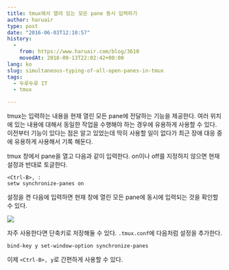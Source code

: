 ```yaml
---
title: tmux에서 열려 있는 모든 pane 동시 입력하기
author: haruair
type: post
date: "2016-06-03T12:10:57"
history:
  - 
    from: https://www.haruair.com/blog/3610
    movedAt: 2018-09-13T22:02:42+00:00
lang: ko
slug: simultaneous-typing-of-all-open-panes-in-tmux
tags:
  - 두루두루 IT
  - tmux

---
```

tmux는 입력하는 내용을 현재 열린 모든 pane에 전달하는 기능을 제공한다. 여러 위치에 있는 내용에 대해서 동일한 작업을 수행해야 하는 경우에 유용하게 사용할 수 있다. 이전부터 기능이 있다는 점은 알고 있었는데 딱히 사용할 일이 없다가 최근 장애 대응 중에 유용하게 사용해서 기록 해둔다.

tmux 창에서 pane을 열고 다음과 같이 입력한다. on이나 off를 지정하지 않으면 현재 설정과 반대로 토글한다.

    <Ctrl-B>, :
    setw synchronize-panes on
    

설정을 켠 다음에 입력하면 현재 창에 열린 모든 pane에 동시에 입력되는 것을 확인할 수 있다.

<img src="https://i.giphy.com/3oD3YGyhyDsvAM0J4k.gif?w=660" class="aligncenter" data-recalc-dims="1" />

자주 사용한다면 단축키로 저장해둘 수 있다. `.tmux.conf`에 다음처럼 설정을 추가한다.

    bind-key y set-window-option synchronize-panes
    

이제 `<Ctrl-B>, y`로 간편하게 사용할 수 있다.